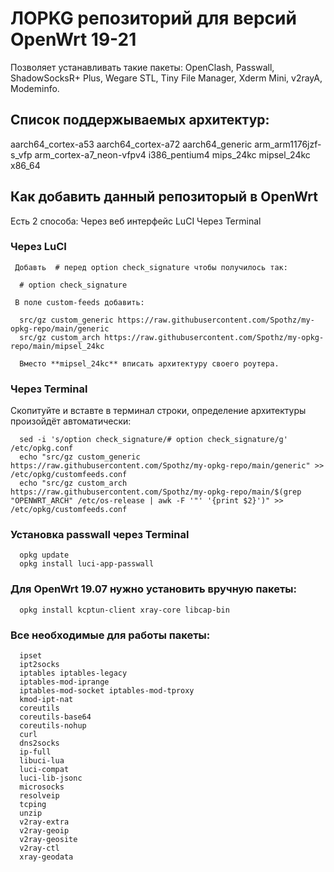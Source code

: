 # ЛOPKG репозиторий для версий OpenWrt 19-21
Позволяет устанавливать такие пакеты: OpenClash, Passwall, ShadowSocksR+ Plus, Wegare STL, Tiny File Manager, Xderm Mini, v2rayA, Modeminfo.


## Список поддержываемых архитектур:
   aarch64_cortex-a53
   aarch64_cortex-a72
   aarch64_generic
   arm_arm1176jzf-s_vfp
   arm_cortex-a7_neon-vfpv4
   i386_pentium4
   mips_24kc
   mipsel_24kc
   x86_64


## Как добавить данный репозиторый в OpenWrt
   Есть 2 способа:
      Через веб интерфейс LuCI 
      Через Terminal

### Через LuCI
     Добавть  # перед option check_signature чтобы получилось так:
  
      # option check_signature

     В поле custom-feeds добавить:

      src/gz custom_generic https://raw.githubusercontent.com/Spothz/my-opkg-repo/main/generic
      src/gz custom_arch https://raw.githubusercontent.com/Spothz/my-opkg-repo/main/mipsel_24kc
    
      Вместо **mipsel_24kc** вписать архитектуру своего роутера.
 
### Через Terminal
  Скопитуйте и вставте в терминал строки, определение архитектуры произойдёт автоматически:
      
      sed -i 's/option check_signature/# option check_signature/g' /etc/opkg.conf
      echo "src/gz custom_generic https://raw.githubusercontent.com/Spothz/my-opkg-repo/main/generic" >> /etc/opkg/customfeeds.conf
      echo "src/gz custom_arch https://raw.githubusercontent.com/Spothz/my-opkg-repo/main/$(grep "OPENWRT_ARCH" /etc/os-release | awk -F '"' '{print $2}')" >> /etc/opkg/customfeeds.conf
      
 
### Установка passwall через Terminal
  
      opkg update
      opkg install luci-app-passwall

 ### Для OpenWrt 19.07 нужно установить вручную пакеты:
      opkg install kcptun-client xray-core libcap-bin
      
### Все необходимые для работы пакеты:

      ipset 
      ipt2socks 
      iptables iptables-legacy 
      iptables-mod-iprange
      iptables-mod-socket iptables-mod-tproxy 
      kmod-ipt-nat 
      coreutils 
      coreutils-base64 
      coreutils-nohup 
      curl
      dns2socks 
      ip-full 
      libuci-lua 
      luci-compat
      luci-lib-jsonc 
      microsocks 
      resolveip 
      tcping 
      unzip
      v2ray-extra
      v2ray-geoip
      v2ray-geosite
      v2ray-ctl 
      xray-geodata

